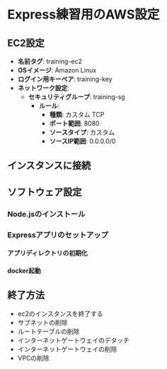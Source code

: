 # Express練習用のAWS設定



## EC2設定

- **名前タグ**: training-ec2
- **OSイメージ**: Amazon Linux
- **ログイン用キーペア**: training-key
- **ネットワーク設定**:
  - **セキュリティグループ**: training-sg
    - **ルール**:
      - **種類**: カスタム TCP
      - **ポート範囲**: 8080
      - **ソースタイプ**: カスタム
      - **ソースIP範囲**: 0.0.0.0/0

## インスタンスに接続
<!-- ```bash
ssh -i "training-Key.pem" ec2-user@10.0.4.205
``` -->

## ソフトウェア設定

### Node.jsのインストール
<!-- ```bash
sudo yum update -y

sudo yum install git -y

sudo yum install docker -y
sudo service docker start
sudo usermod -a -G docker ec2-user
``` -->

### Expressアプリのセットアップ

#### アプリディレクトリの初期化

<!-- ```bash
git clone https://github.com/kurosawa-kuro/infra-aws-container-terraform-cicd.git
``` -->

#### docker起動

<!-- ```bash
cd infra-aws-container-terraform-cicd/ec2-nodejs-app
docker build -t ec2-nodejs-app .
docker images
docker run -p 8080:8080 2c75bd04622c
``` -->

## 終了方法

- ec2のインスタンスを終了する
- サブネットの削除
- ルートテーブルの削除
- インターネットゲートウェイのデタッチ
- インターネットゲートウェイの削除
- VPCの削除
